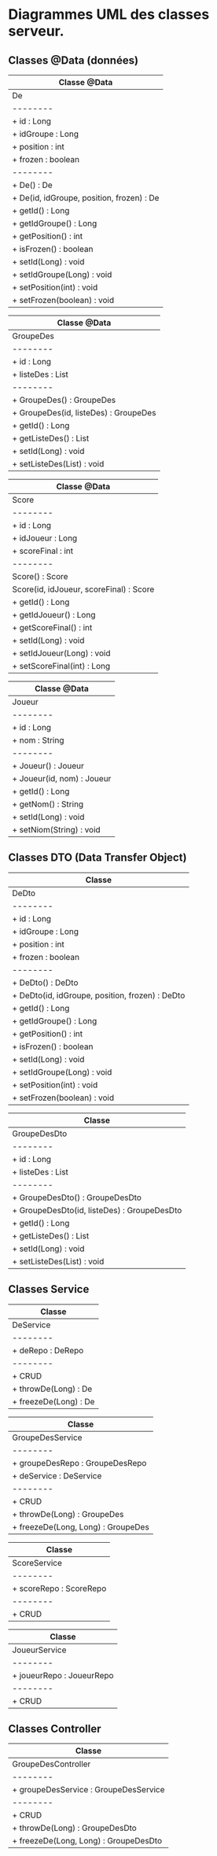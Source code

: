 # Diagrammes UML des classes serveur.

## Classes @Data (données)

| Classe @Data |
|--------|
| De |
|--------|
| + id : Long |
| + idGroupe : Long |
| + position : int |
| + frozen : boolean |
|--------|
| + De() : De |
| + De(id, idGroupe, position, frozen) : De |
| + getId() : Long |
| + getIdGroupe() : Long |
| + getPosition() : int |
| + isFrozen() : boolean |
| + setId(Long) : void |
| + setIdGroupe(Long) : void |
| + setPosition(int) : void |
| + setFrozen(boolean) : void |


| Classe @Data |
|--------|
| GroupeDes |
|--------|
| + id : Long |
| + listeDes : List<Long> |
|--------|
| + GroupeDes() : GroupeDes |
| + GroupeDes(id, listeDes) : GroupeDes |
| + getId() : Long |
| + getListeDes() : List<Long> |
| + setId(Long) : void |
| + setListeDes(List<Long>) : void |

| Classe @Data |
|--------|
| Score |
|--------|
| + id : Long |
| + idJoueur : Long |
| + scoreFinal : int |
|--------|
| Score() : Score |
| Score(id, idJoueur, scoreFinal) : Score |
| + getId() : Long |
| + getIdJoueur() : Long |
| + getScoreFinal() : int |
| + setId(Long) : void |
| + setIdJoueur(Long) : void |
| + setScoreFinal(int) : Long |

| Classe @Data |
|--------|
| Joueur |
|--------|
| + id : Long |
| + nom : String |
|--------|
| + Joueur() : Joueur |
| + Joueur(id, nom) : Joueur |
| + getId() : Long |
| + getNom() : String |
| + setId(Long) : void |
| + setNiom(String) : void |

## Classes DTO (Data Transfer Object)

| Classe |
|--------|
| DeDto |
|--------|
| + id : Long |
| + idGroupe : Long |
| + position : int |
| + frozen : boolean |
|--------|
| + DeDto() : DeDto |
| + DeDto(id, idGroupe, position, frozen) : DeDto |
| + getId() : Long |
| + getIdGroupe() : Long |
| + getPosition() : int |
| + isFrozen() : boolean |
| + setId(Long) : void |
| + setIdGroupe(Long) : void |
| + setPosition(int) : void |
| + setFrozen(boolean) : void |

| Classe |
|--------|
| GroupeDesDto |
|--------|
| + id : Long |
| + listeDes : List<Long> |
|--------|
| + GroupeDesDto() : GroupeDesDto |
| + GroupeDesDto(id, listeDes) : GroupeDesDto |
| + getId() : Long |
| + getListeDes() : List<Long> |
| + setId(Long) : void |
| + setListeDes(List<Long>) : void |

## Classes Service

| Classe |
|--------|
| DeService |
|--------|
| + deRepo : DeRepo |
|--------|
| + CRUD |
| + throwDe(Long) : De |
| + freezeDe(Long) : De |

| Classe |
|--------|
| GroupeDesService |
|--------|
| + groupeDesRepo : GroupeDesRepo |
|+ deService : DeService |
|--------|
| + CRUD |
| + throwDe(Long) : GroupeDes |
| + freezeDe(Long, Long) : GroupeDes |

| Classe |
|--------|
| ScoreService |
|--------|
| + scoreRepo : ScoreRepo |
|--------|
| + CRUD |

| Classe |
|--------|
| JoueurService |
|--------|
| + joueurRepo : JoueurRepo |
|--------|
| + CRUD |

## Classes Controller 

| Classe |
|--------|
| GroupeDesController |
|--------|
|+ groupeDesService : GroupeDesService |
|--------|
| + CRUD |
| + throwDe(Long) : GroupeDesDto |
| + freezeDe(Long, Long) : GroupeDesDto |





